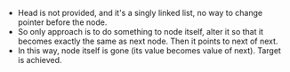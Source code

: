 * Head is not provided, and it's a singly linked list, no way to change pointer before the node.
* So only approach is to do something to node itself, alter it so that it becomes exactly the same as next node. Then it points to next of next.
* In this way, node itself is gone (its value becomes value of next). Target is achieved.